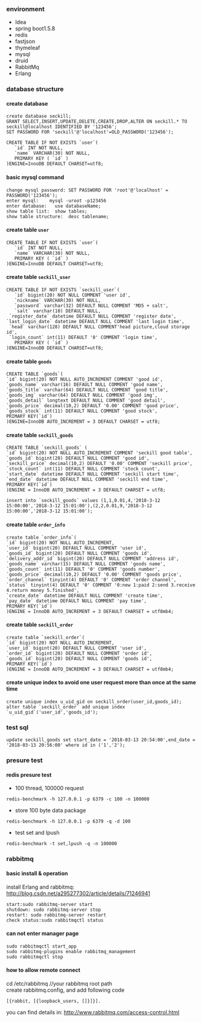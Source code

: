 ### environment
* Idea
* spring boot1.5.8
* redis 
* fastjson
* thymeleaf
* mysql
* druid
* RabbitMq
* Erlang

### database structure
#### create database
```
create database seckill;
GRANT SELECT,INSERT,UPDATE,DELETE,CREATE,DROP,ALTER ON seckill.* TO seckill@localhost IDENTIFIED BY '123456';
SET PASSWORD FOR 'seckill'@'localhost'=OLD_PASSWORD('123456');
```
```
CREATE TABLE IF NOT EXISTS `user`(
   `id` INT NOT NULL,
   `name` VARCHAR(30) NOT NULL,
   PRIMARY KEY ( `id` )
)ENGINE=InnoDB DEFAULT CHARSET=utf8;
```
#### basic mysql command
```
change mysql password: SET PASSWORD FOR 'root'@'localhost' = PASSWORD('123456');
enter mysql:    mysql -uroot -p123456
enter database:   use databaseName;
show table list:  show tables;
show table structure:  desc tablename;
```

#### create table `user`
```
CREATE TABLE IF NOT EXISTS `user`(
   `id` INT NOT NULL,
   `name` VARCHAR(30) NOT NULL,
   PRIMARY KEY ( `id` )
)ENGINE=InnoDB DEFAULT CHARSET=utf8;
```
#### create table `seckill_user`
```
CREATE TABLE IF NOT EXISTS `seckill_user`(
   `id` bigint(20) NOT NULL COMMENT 'user id',
   `nickname` VARCHAR(30) NOT NULL,
   `password` varchar(32) DEFAULT NULL COMMENT 'MD5 + salt',
   `salt` varchar(10) DEFAULT NULL,
 `register_date` datetime DEFAULT NULL COMMENT 'register date',
`last_login_date` datetime DEFAULT NULL COMMENT 'last login time',
 `head` varchar(128) DEFAULT NULL COMMENT'head picture,cloud storage id',
 `login_count` int(11) DEFAULT '0' COMMENT 'login time',
   PRIMARY KEY ( `id` )
)ENGINE=InnoDB DEFAULT CHARSET=utf8;
```
#### create table `goods`
```
CREATE TABLE `goods`(
`id` bigint(20) NOT NULL AUTO_INCREMENT COMMENT 'good id',
`goods_name` varchar(16) DEFAULT NULL COMMENT 'good name',
`goods_title` varchar(64) DEFAULT NULL COMMENT 'good title',
`goods_img` varchar(64) DEFAULT NULL COMMENT 'good img',
`goods_detail` longtext DEFAULT NULL COMMENT 'good detail',
`goods_price` decimal(10,2) DEFAULT '0.00' COMMENT 'good price',
`goods_stock` int(11) DEFAULT NULL COMMENT 'good stock',
PRIMARY KEY(`id`)
)ENGINE=InnoDB AUTO_INCREMENT = 3 DEFAULT CHARSET = utf8;
```
#### create table `seckill_goods`

```
CREATE TABLE `seckill_goods` (
`id` bigint(20) NOT NULL AUTO_INCREMENT COMMENT 'seckill good table',
`goods_id` bigint(20) DEFAULT NULL COMMENT 'good id',
`seckill_price` decimal(10,2) DEFAULT '0.00' COMMENT 'seckill price',
`stock_count` int(11) DEFAULT NULL COMMENT 'stock count',
`start_date` datetime DEFAULT NULL COMMENT 'seckill start time',
`end_date` datetime DEFAULT NULL COMMENT 'seckill end time',
PRIMARY KEY(`id`)
)ENGINE = InnoDB AUTO_INCREMENT = 3 DEFAULT CHARSET = utf8;

insert into `seckill_goods` values (1,1,0.01,4,'2018-3-12 15:00:00','2018-3-12 15:01:00'),(2,2,0.01,9,'2018-3-12 15:00:00','2018-3-12 15:01:00');

```
#### create table `order_info`
```
create table `order_info`(
`id` bigint(20) NOT NULL AUTO_INCREMENT,
`user_id` bigint(20) DEFAULT NULL COMMENT 'user id',
`goods_id` bigint(20) DEFAULT NULL COMMENT 'goods id',
`delivery_addr_id` bigint(20) DEFAULT NULL COMMENT 'address id',
`goods_name` varchar(15) DEFAULT NULL COMMENT 'goods name',
`goods_count` int(11) DEFAULT '0' COMMENT 'goods number',
`goods_price` decimal(10,2) DEFAULT '0.00' COMMENT 'goods price',
`order_channel` tinyint(4) DEFAULT '0' COMMENT 'order channel',
`status` tinyint(4) DEFAULT '0' COMMENT '0:new 1:paid 2:send 3.receive 4.return money 5.finished',
`create_date` datetime DEFAULT NULL COMMENT 'create time',
`pay_date` datetime DEFAULT NULL COMMENT 'pay time',
PRIMARY KEY(`id`)
)ENGINE = InnoDB AUTO_INCREMENT = 3 DEFAULT CHARSET = utf8mb4;
```
#### create table `seckill_order`
```
create table `seckill_order`(
`id` bigint(20) NOT NULL AUTO_INCREMENT,
`user_id` bigint(20) DEFAULT NULL COMMENT 'user id',
`order_id` bigint(20) DEFAULT NULL COMMENT 'order id',
`goods_id` bigint(20) DEFAULT NULL COMMENT 'goods id',
PRIMARY KEY(`id`)
)ENGINE = InnoDB AUTO_INCREMENT = 3 DEFAULT CHARSET = utf8mb4;
```
#### create unique index to avoid one user request more than once at the same time
```
create unique index u_uid_gid on seckill_order(user_id,goods_id);
alter table `seckill_order` add unique index `u_uid_gid`('user_id','goods_id');
``` 
### test sql
```
update seckill_goods set start_date = '2018-03-13 20:54:00',end_date = '2018-03-13 20:56:00' where id in ('1','2');

```
### presure test
#### redis presure test
* 100 thread, 100000 request
```
redis-benchmark -h 127.0.0.1 -p 6379 -c 100 -n 100000
```
* store 100 byte data package
```
redis-benchmark -h 127.0.0.1 -p 6379 -q -d 100
```
* test set and lpush
```
redis-benchmark -t set,lpush -q -n 100000
```
### rabbitmq
#### basic install & operation
install Erlang and rabbitmq: http://blog.csdn.net/a295277302/article/details/71246941
```
start:sudo rabbitmq-server start
shutdown: sudo rabbitmq-server stop
restart: sudo rabbitmq-server restart
check status:sudo rabbitmqctl status
```
#### can not enter manager page
```
sudo rabbitmqctl start_app
sudo rabbitmq-plugins enable rabbitmq_management
sudo rabbitmqctl stop
```
#### how to allow remote connect
cd /etc/rabbitmq    //your rabbitmq root path <br/>
create rabbitmq.config, and add following code
```
[{rabbit, [{loopback_users, []}]}].

```
you can find details in: http://www.rabbitmq.com/access-control.html

